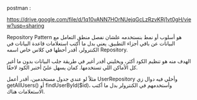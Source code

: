postman :

https://drive.google.com/file/d/1q10vANN7HOrNUejqGcLzRzvKRj1vt0gH/view?usp=sharing


 Repository Pattern هو أسلوب أو نمط بنستخدمه علشان نفصل منطق التعامل مع البيانات عن باقي أجزاء التطبيق. يعني بدل ما أكتب استعلامات قاعدة البيانات في الكنترولر، أقدر أحطها في كلاس خاص اسمه Repository.

الهدف منه هو تنظيم الكود أكثر، ويخليني أقدر أغير في طريقة جلب البيانات بدون ما أغير كل الأماكن اللي تستخدمها. كمان يسهل عليّ أختبر الكود لاحقًا.

مثلاً لو عندي جدول مستخدمين، أقدر أعمل UserRepository وأخلي فيه دوال زي getAllUsers() أو findUserById($id)، وأستخدمهم في الكنترولر بدل ما أكتب الاستعلامات هناك.


